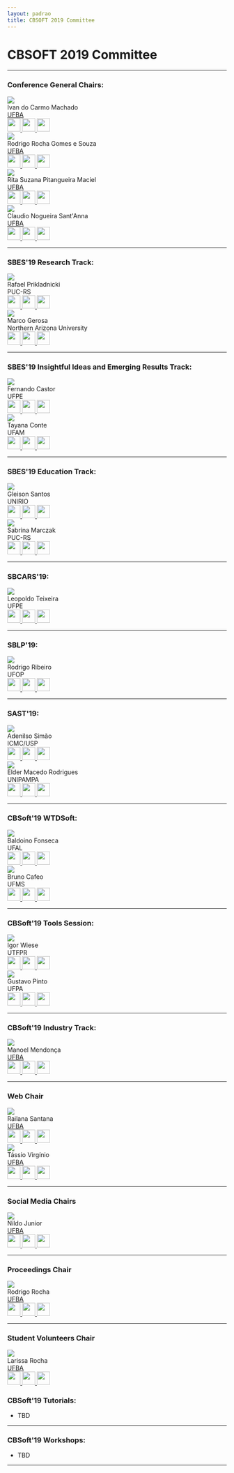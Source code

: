 ```yaml
---
layout: padrao
title: CBSOFT 2019 Committee
---
```


# CBSOFT 2019 Committee

---

### Conference General Chairs:


<div class="container">
	<div class="row">
		<div class="col-lg-3 col-sm-6">
            <div class="card2 hovercard">
                <div class="cardheader">
                </div>
                <div class="avatar">
                    <img src="assets/images/fotos_committee/ivan.jpg">
                </div>
                <div class="info">
                    <div class="title">Ivan do Carmo Machado</div>
                    <div class="desc">
                    <a target="_blank" href="https://www.ufba.br/">UFBA</a>
                    </div>
                </div>
               <div class="bottom">
                    <a target="_blank" href="http://lattes.cnpq.br/4430958315746203">
                        <img style="height:30px;" src="assets/images/lattes.png" />
                    </a>
                    <a target="_blank" href="mailto:mailto:ivanmachado@gmail.com">
                        <img style="height:30px;" src="assets/images/email.png" />
                    </a>
                    <a target="_blank" href="http://ivanmachado.com.br">
                        <img style="height:30px;" src="assets/images/site.png" />
                    </a>
                </div>
            </div>
        </div>
        <div class="col-lg-3 col-sm-6">
            <div class="card2 hovercard">
                <div class="cardheader">
                </div>
                <div class="avatar">
                    <img src="assets/images/fotos_committee/rodrigo_rocha.gif">
                </div>
                <div class="info">
                    <div class="title">Rodrigo Rocha Gomes e Souza</div>
                    <div class="desc">
                        <a target="_blank" href="https://www.ufba.br/">UFBA</a>
                    </div>
                </div>
                <div class="bottom">
                    <a target="_blank" href="http://lattes.cnpq.br/7697794806460975">
                        <img style="height:30px;" src="assets/images/lattes.png" />
                    </a>
                    <a target="_blank" href="mailto:mailto:rodrigorgs@gmail.com">
                        <img style="height:30px;" src="assets/images/email.png" />
                    </a>
                    <a target="_blank" href="https://rodrigorgs.github.io">
                        <img style="height:30px;" src="assets/images/site.png" />
                    </a>
                </div>
            </div>
        </div>
        <div class="col-lg-3 col-sm-6">
            <div class="card2 hovercard">
                <div class="cardheader">
                </div>
                <div class="avatar">
                    <img src="assets/images/fotos_committee/rita_suzana.gif">
                </div>
                <div class="info">
                    <div class="title">Rita Suzana Pitangueira Maciel</div>
                    <div class="desc">
                    <a target="_blank" href="https://www.ufba.br/">UFBA</a>
                    </div>
                </div>
                <div class="bottom">
                    <a target="_blank" href="http://lattes.cnpq.br/0290950513716961">
                        <img style="height:30px;" src="assets/images/lattes.png" />
                    </a>
                    <a target="_blank" href="mailto:mailto:ritasuzana@gmail.com">
                        <img style="height:30px;" src="assets/images/email.png" />
                    </a>
                    <a target="_blank" href="http://homes.dcc.ufba.br/~ritasuzana/">
                        <img style="height:30px;" src="assets/images/site.png" />
                    </a>
                </div>
            </div>
        </div>
         <div class="col-lg-3 col-sm-6">
            <div class="card2 hovercard">
                <div class="cardheader">
                </div>
                <div class="avatar">
                    <img src="assets/images/fotos_committee/claudio_santanna.jpg">
                </div>
                <div class="info">
                    <div class="title">Claudio Nogueira Sant'Anna</div>
                    <div class="desc">
                    <a target="_blank" href="https://www.ufba.br/">UFBA</a>
                    </div>
                </div>
               <div class="bottom">
                    <a target="_blank" href="http://lattes.cnpq.br/3228159608138969">
                        <img style="height:30px;" src="assets/images/lattes.png" />
                    </a>
                    <a target="_blank" href="mailto:cnsantanna@gmail.com">
                        <img style="height:30px;" src="assets/images/email.png" />
                    </a>
                    <a target="_blank" href="http://wiki.dcc.ufba.br/LES/ClaudioSantAnnaPt">
                        <img style="height:30px;" src="assets/images/site.png" />
                    </a>
                </div>
            </div>
        </div>
	</div>
</div>

---

### SBES'19 Research Track:

<div class="container">
	<div class="row">
		<div class="col-lg-3 col-sm-6">
            <div class="card2 hovercard">
                <div class="cardheader">
                </div>
                <div class="avatar">
                    <img src="assets/images/fotos_committee/rafael_prikladnicki.gif">
                </div>
                <div class="info">
                    <div class="title">Rafael Prikladnicki</div>
                    <div class="desc">PUC-RS</div>
                </div>
               <div class="bottom">
                    <a target="_blank" href="http://lattes.cnpq.br/2007065934836962">
                        <img style="height:30px;" src="assets/images/lattes.png" />
                    </a>
                    <a target="_blank" href="mailto:rafael.prikladnicki@pucrs.br">
                        <img style="height:30px;" src="assets/images/email.png" />
                    </a>
                    <a target="_blank" href="http://www.inf.pucrs.br/rafael/">
                        <img style="height:30px;" src="assets/images/site.png" />
                    </a>
                </div>
            </div>
        </div>
        <div class="col-lg-3 col-sm-6">
            <div class="card2 hovercard">
                <div class="cardheader">
                </div>
                <div class="avatar">
                    <img src="assets/images/fotos_committee/marco_gerosa.gif">
                </div>
                <div class="info">
                    <div class="title">Marco Gerosa</div>
                    <div class="desc">Northern Arizona University</div>
                </div>
                <div class="bottom">
                    <a target="_blank" href="http://lattes.cnpq.br/4507073071352893">
                        <img style="height:30px;" src="assets/images/lattes.png" />
                    </a>
                    <a target="_blank" href="mailto:gerosa@ime.usp.br">
                        <img style="height:30px;" src="assets/images/email.png" />
                    </a>
                    <a target="_blank" href="https://www.ime.usp.br/~gerosa/">
                        <img style="height:30px;" src="assets/images/site.png" />
                    </a>
                </div>
            </div>
        </div>
	</div>
</div>

---

### SBES'19 Insightful Ideas and Emerging Results Track:

<div class="container">
	<div class="row">
		<div class="col-lg-3 col-sm-6">
            <div class="card2 hovercard">
                <div class="cardheader">
                </div>
                <div class="avatar">
                    <img src="assets/images/fotos_committee/fernando_castor.gif">
                </div>
                <div class="info">
                    <div class="title">Fernando Castor</div>
                    <div class="desc">UFPE</div>
                </div>
               <div class="bottom">
                    <a target="_blank" href="http://lattes.cnpq.br/7310046838140771">
                        <img style="height:30px;" src="assets/images/lattes.png" />
                    </a>
                    <a target="_blank" href="mailto:castor@cin.ufpe.br">
                        <img style="height:30px;" src="assets/images/email.png" />
                    </a>
                    <a target="_blank" href="https://sites.google.com/a/cin.ufpe.br/castor/">
                        <img style="height:30px;" src="assets/images/site.png" />
                    </a>
                </div>
            </div>
        </div>
        <div class="col-lg-3 col-sm-6">
            <div class="card2 hovercard">
                <div class="cardheader">
                </div>
                <div class="avatar">
                    <img src="assets/images/fotos_committee/tayana_conte.gif">
                </div>
                <div class="info">
                    <div class="title">Tayana Conte</div>
                    <div class="desc">UFAM</div>
                </div>
                <div class="bottom">
                    <a target="_blank" href="http://lattes.cnpq.br/6682919653508224">
                        <img style="height:30px;" src="assets/images/lattes.png" />
                    </a>
                    <a target="_blank" href="mailto:tayana@icomp.ufam.edu.br">
                        <img style="height:30px;" src="assets/images/email.png" />
                    </a>
                    <a target="_blank" href="http://icomp.ufam.edu.br/site/index.php/institucional/sobre-icomp/corpo-docente/197-docentes-tayana">
                        <img style="height:30px;" src="assets/images/site.png" />
                    </a>
                </div>
            </div>
        </div>
	</div>
</div>

---

### SBES'19 Education Track:

<div class="container">
	<div class="row">
		<div class="col-lg-3 col-sm-6">
            <div class="card2 hovercard">
                <div class="cardheader">
                </div>
                <div class="avatar">
                    <img src="assets/images/fotos_committee/gleison.gif">
                </div>
                <div class="info">
                    <div class="title">Gleison Santos</div>
                    <div class="desc">UNIRIO</div>
                </div>
               <div class="bottom">
                    <a target="_blank" href="http://lattes.cnpq.br/4616202382103338">
                        <img style="height:30px;" src="assets/images/lattes.png" />
                    </a>
                    <a target="_blank" href="mailto:gleison.santos@uniriotec.br">
                        <img style="height:30px;" src="assets/images/email.png" />
                    </a>
                    <a target="_blank" href="http://www2.uniriotec.br/ppgi/informacoes-sobre-o-programa/professores-do-ppgi/gleison-dos-santos-souza">
                        <img style="height:30px;" src="assets/images/site.png" />
                    </a>
                </div>
            </div>
        </div>
        <div class="col-lg-3 col-sm-6">
            <div class="card2 hovercard">
                <div class="cardheader">
                </div>
                <div class="avatar">
                    <img src="assets/images/fotos_committee/sabrina.gif">
                </div>
                <div class="info">
                    <div class="title">Sabrina Marczak</div>
                    <div class="desc">PUC-RS</div>
                </div>
                <div class="bottom">
                    <a target="_blank" href="http://lattes.cnpq.br/9458496222461501">
                        <img style="height:30px;" src="assets/images/lattes.png" />
                    </a>
                    <a target="_blank" href="mailto:sabrina.marczak@pucrs.br">
                        <img style="height:30px;" src="assets/images/email.png" />
                    </a>
                    <a target="_blank" href="https://www.inf.pucrs.br/sabrina.marczak/SabrinaMarczak/Welcome.html">
                        <img style="height:30px;" src="assets/images/site.png" />
                    </a>
                </div>
            </div>
        </div>
	</div>
</div>

---


### SBCARS'19:

<div class="container">
	<div class="row">
		<div class="col-lg-3 col-sm-6">
            <div class="card2 hovercard">
                <div class="cardheader">
                </div>
                <div class="avatar">
                    <img src="assets/images/fotos_committee/leopoldo.gif">
                </div>
                <div class="info">
                    <div class="title">Leopoldo Teixeira</div>
                    <div class="desc">UFPE</div>
                </div>
               <div class="bottom">
                    <a target="_blank" href="http://lattes.cnpq.br/2117651910340729">
                        <img style="height:30px;" src="assets/images/lattes.png" />
                    </a>
                    <a target="_blank" href="mailto:lmt@cin.ufpe.br">
                        <img style="height:30px;" src="assets/images/email.png" />
                    </a>
                    <a target="_blank" href="http://www.cin.ufpe.br/~lmt/">
                        <img style="height:30px;" src="assets/images/site.png" />
                    </a>
                </div>
            </div>
        </div>
	</div>
</div>

---

### SBLP'19:

<div class="container">
	<div class="row">
		<div class="col-lg-3 col-sm-6">
            <div class="card2 hovercard">
                <div class="cardheader">
                </div>
                <div class="avatar">
                    <img src="assets/images/fotos_committee/rodrigo_ribeiro.jpg">
                </div>
                <div class="info">
                    <div class="title">Rodrigo Ribeiro</div>
                    <div class="desc">UFOP</div>
                </div>
               <div class="bottom">
                    <a target="_blank" href="http://lattes.cnpq.br/4921269815228128">
                        <img style="height:30px;" src="assets/images/lattes.png" />
                    </a>
                    <a target="_blank" href="mailto:rodrigo.ribeiro@ufop.edu.br">
                        <img style="height:30px;" src="assets/images/email.png" />
                    </a>
                    <a target="_blank" href="http://rodrigogribeiro.github.io">
                        <img style="height:30px;" src="assets/images/site.png" />
                    </a>
                </div>
            </div>
        </div>
	</div>
</div>

---

### SAST'19:

<div class="container">
	<div class="row">
		<div class="col-lg-3 col-sm-6">
            <div class="card2 hovercard">
                <div class="cardheader">
                </div>
                <div class="avatar">
                    <img src="assets/images/fotos_committee/adenilso.gif">
                </div>
                <div class="info">
                    <div class="title">Adenilso Simão</div>
                    <div class="desc">ICMC/USP</div>
                </div>
               <div class="bottom">
                    <a target="_blank" href="http://lattes.cnpq.br/9836776931160228">
                        <img style="height:30px;" src="assets/images/lattes.png" />
                    </a>
                    <a target="_blank" href="mailto:adenilso@icmc.usp.br">
                        <img style="height:30px;" src="assets/images/email.png" />
                    </a>
                    <a target="_blank" href="http://www.icmc.usp.br/~adenilso/">
                        <img style="height:30px;" src="assets/images/site.png" />
                    </a>
                </div>
            </div>
        </div>
        <div class="col-lg-3 col-sm-6">
            <div class="card2 hovercard">
                <div class="cardheader">
                </div>
                <div class="avatar">
                    <img src="assets/images/fotos_committee/elder.gif">
                </div>
                <div class="info">
                    <div class="title">Elder Macedo Rodrigues</div>
                    <div class="desc">UNIPAMPA</div>
                </div>
               <div class="bottom">
                    <a target="_blank" href="http://lattes.cnpq.br/5733269259864085">
                        <img style="height:30px;" src="assets/images/lattes.png" />
                    </a>
                    <a target="_blank" href="mailto:elderrodrigues@unipampa.edu.br">
                        <img style="height:30px;" src="assets/images/email.png" />
                    </a>
                    <a target="_blank" href="http://novoportal.unipampa.edu.br/alegrete/docente/17670/dados-gerais">
                        <img style="height:30px;" src="assets/images/site.png" />
                    </a>
                </div>
            </div>
        </div>
	</div>
</div>

---

### CBSoft'19 WTDSoft:

<div class="container">
	<div class="row">
		<div class="col-lg-3 col-sm-6">
            <div class="card2 hovercard">
                <div class="cardheader">
                </div>
                <div class="avatar">
                    <img src="assets/images/fotos_committee/baldoino.gif">
                </div>
                <div class="info">
                    <div class="title">Baldoino Fonseca</div>
                    <div class="desc">UFAL</div>
                </div>
               <div class="bottom">
                    <a target="_blank" href="http://lattes.cnpq.br/0306751604362704">
                        <img style="height:30px;" src="assets/images/lattes.png" />
                    </a>
                    <a target="_blank" href="mailto:baldoino@ic.ufal.br">
                        <img style="height:30px;" src="assets/images/email.png" />
                    </a>
                    <a target="_blank" href="https://sites.google.com/a/ic.ufal.br/baldoino/">
                        <img style="height:30px;" src="assets/images/site.png" />
                    </a>
                </div>
            </div>
        </div>
        <div class="col-lg-3 col-sm-6">
            <div class="card2 hovercard">
                <div class="cardheader">
                </div>
                <div class="avatar">
                    <img src="assets/images/fotos_committee/bruno_cafeo.gif">
                </div>
                <div class="info">
                    <div class="title">Bruno Cafeo</div>
                    <div class="desc">UFMS</div>
                </div>
               <div class="bottom">
                    <a target="_blank" href="http://lattes.cnpq.br/8523160729458123">
                        <img style="height:30px;" src="assets/images/lattes.png" />
                    </a>
                    <a target="_blank" href="mailto:bcafeo@inf.puc-rio.br">
                        <img style="height:30px;" src="assets/images/email.png" />
                    </a>
                    <a target="_blank" href="http://facom.ufms.br/~cafeo/">
                        <img style="height:30px;" src="assets/images/site.png" />
                    </a>
                </div>
            </div>
        </div>
	</div>
</div>

---
 
### CBSoft'19 Tools Session:

<div class="container">
	<div class="row">
		<div class="col-lg-3 col-sm-6">
            <div class="card2 hovercard">
                <div class="cardheader">
                </div>
                <div class="avatar">
                    <img src="assets/images/fotos_committee/igor.gif">
                </div>
                <div class="info">
                    <div class="title">Igor Wiese</div>
                    <div class="desc">UTFPR</div>
                </div>
               <div class="bottom">
                    <a target="_blank" href="http://lattes.cnpq.br/0447444423694007">
                        <img style="height:30px;" src="assets/images/lattes.png" />
                    </a>
                    <a target="_blank" href="mailto:igor@utfpr.edu.br">
                        <img style="height:30px;" src="assets/images/email.png" />
                    </a>
                    <a target="_blank" href="http://igorwiese.com/">
                        <img style="height:30px;" src="assets/images/site.png" />
                    </a>
                </div>
            </div>
        </div>
        <div class="col-lg-3 col-sm-6">
            <div class="card2 hovercard">
                <div class="cardheader">
                </div>
                <div class="avatar">
                    <img src="assets/images/fotos_committee/gustavo.gif">
                </div>
                <div class="info">
                    <div class="title">Gustavo Pinto</div>
                    <div class="desc">UFPA</div>
                </div>
               <div class="bottom">
                    <a target="_blank" href="http://lattes.cnpq.br/1631238943341152">
                        <img style="height:30px;" src="assets/images/lattes.png" />
                    </a>
                    <a target="_blank" href="mailto:gpinto@ufpa.br">
                        <img style="height:30px;" src="assets/images/email.png" />
                    </a>
                    <a target="_blank" href="http://gustavopinto.org/">
                        <img style="height:30px;" src="assets/images/site.png" />
                    </a>
                </div>
            </div>
        </div>
	</div>
</div>

---

### CBSoft'19 Industry Track:

<div class="container">
	<div class="row">
		<div class="col-lg-3 col-sm-6">
            <div class="card2 hovercard">
                <div class="cardheader">
                </div>
                <div class="avatar">
                    <img src="assets/images/fotos_committee/manoel.gif">
                </div>
                <div class="info">
                    <div class="title">Manoel Mendonça</div>
                    <div class="desc">
                    <a target="_blank" href="https://www.ufba.br/">UFBA</a>
                    </div>
                </div>
               <div class="bottom">
                    <a target="_blank" href="http://lattes.cnpq.br/1608062196337851">
                        <img style="height:30px;" src="assets/images/lattes.png" />
                    </a>
                    <a target="_blank" href="mailto:manoel.mendonca@ufba.br">
                        <img style="height:30px;" src="assets/images/email.png" />
                    </a>
                    <a target="_blank" href="http://wiki.dcc.ufba.br/LES/ManoelMendonca">
                        <img style="height:30px;" src="assets/images/site.png" />
                    </a>
                </div>
            </div>
        </div>
	</div>
</div>

---

### Web Chair

<div class="container">
	<div class="row">
		<div class="col-lg-3 col-sm-6">
            <div class="card2 hovercard">
                <div class="cardheader">
                </div>
                <div class="avatar">
                    <img src="assets/images/fotos_committee/railana.png">
                </div>
                <div class="info">
                    <div class="title">Railana Santana</div>
                    <div class="desc">
                    <a target="_blank" href="https://www.ufba.br/">UFBA</a>
                    </div>
                </div>
               <div class="bottom">
                    <a target="_blank" href="http://lattes.cnpq.br/9613056483292884">
                        <img style="height:30px;" src="assets/images/lattes.png" />
                    </a>
                    <a target="_blank" href="mailto:mailto:railanassantana@gmail.com">
                        <img style="height:30px;" src="assets/images/email.png" />
                    </a>
                    <a target="_blank" href="https://github.com/Railana">
                        <img style="height:30px;" src="assets/images/site.png" />
                    </a>
                </div>
            </div>
        </div>
        <div class="col-lg-3 col-sm-6">
            <div class="card2 hovercard">
                <div class="cardheader">
                </div>
                <div class="avatar">
                    <img src="assets/images/fotos_committee/tassio.jpg">
                </div>
                <div class="info">
                    <div class="title">Tássio Virgínio</div>
                    <div class="desc">
                        <a target="_blank" href="https://www.ufba.br/">UFBA</a>
                    </div>
                </div>
                <div class="bottom">
                    <a target="_blank" href="http://lattes.cnpq.br/0517470966104640">
                        <img style="height:30px;" src="assets/images/lattes.png" />
                    </a>
                    <a target="_blank" href="mailto:mailto:tassiovirginio@gmail.com">
                        <img style="height:30px;" src="assets/images/email.png" />
                    </a>
                    <a target="_blank" href="https://tassiovirginio.com">
                        <img style="height:30px;" src="assets/images/site.png" />
                    </a>
                </div>
            </div>
        </div>
	</div>
</div>

---

### Social Media Chairs 

<div class="container">
	<div class="row">
		<div class="col-lg-3 col-sm-6">
            <div class="card2 hovercard">
                <div class="cardheader">
                </div>
                <div class="avatar">
                    <img src="assets/images/fotos_committee/nildo.png">
                </div>
                <div class="info">
                    <div class="title">Nildo Junior</div>
                    <div class="desc">
                    <a target="_blank" href="https://www.ufba.br/">UFBA</a>
                    </div>
                </div>
               <div class="bottom">
                    <a target="_blank" href="http://lattes.cnpq.br/3857937888187398">
                        <img style="height:30px;" src="assets/images/lattes.png" />
                    </a>
                    <a target="_blank" href="mailto:nildocsjr@gmail.com">
                        <img style="height:30px;" src="assets/images/email.png" />
                    </a>
                    <a target="_blank" href="#">
                        <img style="height:30px;" src="assets/images/site.png" />
                    </a>
                </div>
            </div>
        </div>
	</div>
</div>

---

### Proceedings Chair 

<div class="container">
	<div class="row">
		<div class="col-lg-3 col-sm-6">
            <div class="card2 hovercard">
                <div class="cardheader">
                </div>
                <div class="avatar">
                    <img src="assets/images/fotos_committee/rodrigo_rocha.gif">
                </div>
                <div class="info">
                    <div class="title">Rodrigo Rocha</div>
                    <div class="desc">
                    <a target="_blank" href="https://www.ufba.br/">UFBA</a>
                    </div>
                </div>
               <div class="bottom">
                    <a target="_blank" href="http://lattes.cnpq.br/7697794806460975">
                        <img style="height:30px;" src="assets/images/lattes.png" />
                    </a>
                    <a target="_blank" href="mailto:mailto:rodrigorgs@gmail.com">
                        <img style="height:30px;" src="assets/images/email.png" />
                    </a>
                    <a target="_blank" href="https://rodrigorgs.github.io/">
                        <img style="height:30px;" src="assets/images/site.png" />
                    </a>
                </div>
            </div>
        </div>
	</div>
</div>

---

### Student Volunteers Chair 

<div class="container">
	<div class="row">
		<div class="col-lg-3 col-sm-6">
            <div class="card2 hovercard">
                <div class="cardheader">
                </div>
                <div class="avatar">
                    <img src="assets/images/fotos_committee/larisa.png">
                </div>
                <div class="info">
                    <div class="title">Larissa Rocha</div>
                    <div class="desc">
                    <a target="_blank" href="https://www.ufba.br/">UFBA</a>
                    </div>
                </div>
               <div class="bottom">
                    <a target="_blank" href="http://lattes.cnpq.br/5750570352089990">
                        <img style="height:30px;" src="assets/images/lattes.png" />
                    </a>
                    <a target="_blank" href="mailto:mailto:lari.rsoares@gmail.com">
                        <img style="height:30px;" src="assets/images/email.png" />
                    </a>
                    <a target="_blank" href="#">
                        <img style="height:30px;" src="assets/images/site.png" />
                    </a>
                </div>
            </div>
        </div>
	</div>
</div>

### CBSoft'19 Tutorials:
- TBD

---

### CBSoft'19 Workshops:
- TBD

---